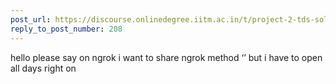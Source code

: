 ```yaml
---
post_url: https://discourse.onlinedegree.iitm.ac.in/t/project-2-tds-solver-discussion-thread/169029/224
reply_to_post_number: 208
---
```

hello please say on ngrok i want to share ngrok method ‘’ but i have to open all days right on